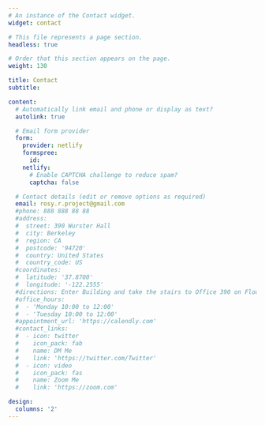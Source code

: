 ```yaml
---
# An instance of the Contact widget.
widget: contact

# This file represents a page section.
headless: true

# Order that this section appears on the page.
weight: 130

title: Contact
subtitle:

content:
  # Automatically link email and phone or display as text?
  autolink: true

  # Email form provider
  form:
    provider: netlify
    formspree:
      id:
    netlify:
      # Enable CAPTCHA challenge to reduce spam?
      captcha: false

  # Contact details (edit or remove options as required)
  email: rosy.r.project@gmail.com
  #phone: 888 888 88 88
  #address:
  #  street: 390 Wurster Hall
  #  city: Berkeley
  #  region: CA
  #  postcode: '94720'
  #  country: United States
  #  country_code: US
  #coordinates:
  #  latitude: '37.8700'
  #  longitude: '-122.2555'
  #directions: Enter Building and take the stairs to Office 390 on Floor 3
  #office_hours:
  #  - 'Monday 10:00 to 12:00'
  #  - 'Tuesday 10:00 to 12:00'
  #appointment_url: 'https://calendly.com'
  #contact_links:
  #  - icon: twitter
  #    icon_pack: fab
  #    name: DM Me
  #    link: 'https://twitter.com/Twitter'
  #  - icon: video
  #    icon_pack: fas
  #    name: Zoom Me
  #    link: 'https://zoom.com'

design:
  columns: '2'
---
```

